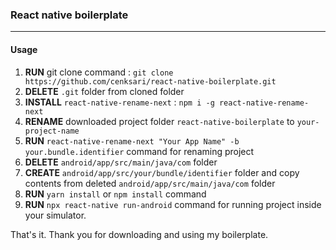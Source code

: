 ### React native boilerplate
-----
#### Usage

1. **RUN** git clone command : `git clone https://github.com/cenksari/react-native-boilerplate.git`
2. **DELETE** `.git` folder from cloned folder
3. **INSTALL** `react-native-rename-next` : `npm i -g react-native-rename-next`
4. **RENAME** downloaded project folder `react-native-boilerplate` to `your-project-name`
5. **RUN** `react-native-rename-next "Your App Name" -b your.bundle.identifier` command for renaming project
6. **DELETE** `android/app/src/main/java/com` folder
7. **CREATE** `android/app/src/your/bundle/identifier` folder and copy contents from deleted `android/app/src/main/java/com` folder
8. **RUN** `yarn install` or `npm install` command
9. **RUN** `npx react-native run-android` command for running project inside your simulator.

That's it. Thank you for downloading and using my boilerplate.
